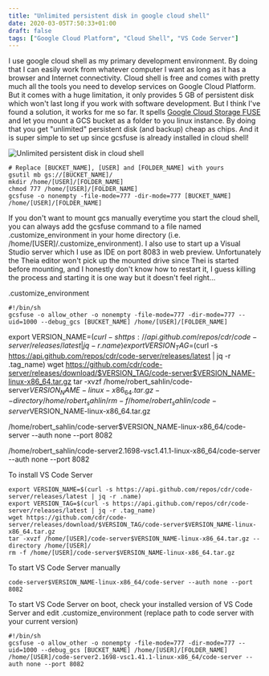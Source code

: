 ```yaml
---
title: "Unlimited persistent disk in google cloud shell"
date: 2020-03-05T7:50:33+01:00
draft: false
tags: ["Google Cloud Platform", "Cloud Shell", "VS Code Server"]
---
```


I use google cloud shell as my primary development environment. By doing that I can easily work from whatever computer I want as long as it has a browser and Internet connectivity. Cloud shell is free and comes with pretty much all the tools you need to develop services on Google Cloud Platform. But it comes with a huge limitation, it only provides 5 GB of persistent disk which won't last long if you work with software development. But I think I've found a solution, it works for me so far. It spells [Google Cloud Storage FUSE](https://cloud.google.com/storage/docs/gcs-fuse) and let you mount a GCS bucket as a folder to you linux instance. By doing that you get "unlimited" persistent disk (and backup) cheap as chips. And it is super simple to set up since gcsfuse is already installed in cloud shell!

![Unlimited persistent disk in cloud shell](/images/unlimited-persistent-disk.png)

```shell
# Replace [BUCKET_NAME], [USER] and [FOLDER_NAME] with yours 
gsutil mb gs://[BUCKET_NAME]/
mkdir /home/[USER]/[FOLDER_NAME]
chmod 777 /home/[USER]/[FOLDER_NAME]
gcsfuse -o nonempty -file-mode=777 -dir-mode=777 [BUCKET_NAME] /home/[USER]/[FOLDER_NAME]
```
If you don't want to mount gcs manually everytime you start the cloud shell, you can always add the gcsfuse command to a file named .customize_environment in your home directory (i.e. /home/[USER]/.customize_environment). I also use to start up a Visual Studio server which I use as IDE on port 8083 in web preview. Unfortunately the Theia editor won't pick up the mounted drive since Thei is started before mounting, and I honestly don't know how to restart it, I guess killing the process and starting it is one way but it doesn't feel right...

.customize_environment
```shell
#!/bin/sh
gcsfuse -o allow_other -o nonempty -file-mode=777 -dir-mode=777 --uid=1000 --debug_gcs [BUCKET_NAME] /home/[USER]/[FOLDER_NAME]
```

export VERSION_NAME=$(curl -s https://api.github.com/repos/cdr/code-server/releases/latest | jq -r .name)
export VERSION_TAG=$(curl -s https://api.github.com/repos/cdr/code-server/releases/latest | jq -r .tag_name)
wget https://github.com/cdr/code-server/releases/download/$VERSION_TAG/code-server$VERSION_NAME-linux-x86_64.tar.gz
tar -xvzf /home/robert_sahlin/code-server$VERSION_NAME-linux-x86_64.tar.gz --directory /home/robert_sahlin/
rm -f /home/robert_sahlin/code-server$VERSION_NAME-linux-x86_64.tar.gz

/home/robert_sahlin/code-server$VERSION_NAME-linux-x86_64/code-server --auth none --port 8082

/home/robert_sahlin/code-server2.1698-vsc1.41.1-linux-x86_64/code-server --auth none --port 8082


To install VS Code Server
```shell
export VERSION_NAME=$(curl -s https://api.github.com/repos/cdr/code-server/releases/latest | jq -r .name)
export VERSION_TAG=$(curl -s https://api.github.com/repos/cdr/code-server/releases/latest | jq -r .tag_name)
wget https://github.com/cdr/code-server/releases/download/$VERSION_TAG/code-server$VERSION_NAME-linux-x86_64.tar.gz
tar -xvzf /home/[USER]/code-server$VERSION_NAME-linux-x86_64.tar.gz --directory /home/[USER]/
rm -f /home/[USER]/code-server$VERSION_NAME-linux-x86_64.tar.gz
```
To start VS Code Server manually

```shell
code-server$VERSION_NAME-linux-x86_64/code-server --auth none --port 8082
```

To start VS Code Server on boot, check your installed version of VS Code Server and edit .customize_environment (replace path to code server with your current version)
```shell
#!/bin/sh
gcsfuse -o allow_other -o nonempty -file-mode=777 -dir-mode=777 --uid=1000 --debug_gcs [BUCKET_NAME] /home/[USER]/[FOLDER_NAME]
/home/[USER]/code-server2.1698-vsc1.41.1-linux-x86_64/code-server --auth none --port 8082
```
